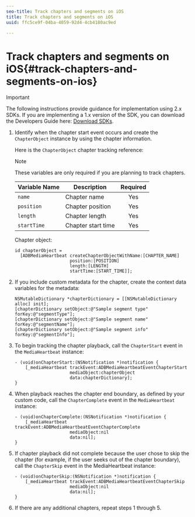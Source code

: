 ```yaml
---
seo-title: Track chapters and segments on iOS
title: Track chapters and segments on iOS
uuid: ffc5ce9f-04ba-4059-92d4-4cb4180ac9ed

---
```


# Track chapters and segments on iOS{#track-chapters-and-segments-on-ios}

>[!IMPORTANT]
>
>The following instructions provide guidance for implementation using 2.x SDKs. If you are implementing a 1.x version of the SDK, you can download the Developers Guide here: [Download SDKs](../../sdk-implement/download-sdks.md).

1. Identify when the chapter start event occurs and create the `ChapterObject` instance by using the chapter information.

   Here is the `ChapterObject` chapter tracking reference:  

   >[!NOTE]
   >
   >These variables are only required if you are planning to track chapters.

   | Variable Name | Description | Required |
   | --- | --- | :---: |
   | `name` | Chapter name | Yes |
   | `position` | Chapter position | Yes |
   | `length` | Chapter length | Yes |
   | `startTime` | Chapter start time | Yes |

   Chapter object: 

   ```
   id chapterObject =  
     [ADBMediaHeartbeat createChapterObjectWithName:[CHAPTER_NAME] 
                        position:[POSITION] 
                        length:[LENGTH] 
                        startTime:[START_TIME]];
   ```

1. If you include custom metadata for the chapter, create the context data variables for the metadata: 

   ```
   NSMutableDictionary *chapterDictionary = [[NSMutableDictionary alloc] init]; 
   [chapterDictionary setObject:@"Sample segment type" forKey:@"segmentType"]; 
   [chapterDictionary setObject:@"Sample segment name" forKey:@"segmentName"]; 
   [chapterDictionary setObject:@"Sample segment info" forKey:@"segmentInfo"];
   ```

1. To begin tracking the chapter playback, call the `ChapterStart` event in the `MediaHeartbeat` instance: 

   ```
   - (void)onChapterStart:(NSNotification *)notification { 
       [_mediaHeartbeat trackEvent:ADBMediaHeartbeatEventChapterStart  
                        mediaObject:chapterObject     
                        data:chapterDictionary]; 
   }
   ```

1. When playback reaches the chapter end boundary, as defined by your custom code, call the `ChapterComplete` event in the `MediaHeartbeat` instance: 

   ```
   - (void)onChapterComplete:(NSNotification *)notification { 
       [_mediaHeartbeat trackEvent:ADBMediaHeartbeatEventChapterComplete  
                        mediaObject:nil  
                        data:nil]; 
   }
   ```

1. If chapter playback did not complete because the user chose to skip the chapter (for example, if the user seeks out of the chapter boundary), call the `ChapterSkip` event in the MediaHeartbeat instance: 

   ```
   - (void)onChapterSkip:(NSNotification *)notification { 
       [_mediaHeartbeat trackEvent:ADBMediaHeartbeatEventChapterSkip  
                        mediaObject:nil  
                        data:nil]; 
   }
   ```

1. If there are any additional chapters, repeat steps 1 through 5.

